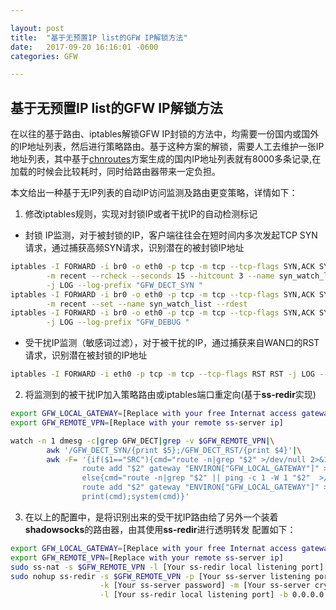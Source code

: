 ```yaml
---

layout: post
title:  "基于无预置IP list的GFW IP解锁方法"
date:   2017-09-20 16:16:01 -0600
categories: GFW

---
```


## 基于无预置IP list的GFW IP解锁方法

在以往的基于路由、iptables解锁GFW IP封锁的方法中，均需要一份国内或国外的IP地址列表，然后进行策略路由。基于这种方案的解锁，需要人工去维护一张IP地址列表，其中基于[chnroutes](https://github.com/fivesheep/chnroutes)方案生成的国内IP地址列表就有8000多条记录,在加载的时候会比较耗时，同时给路由器带来一定负担。

本文给出一种基于无IP列表的自动IP访问监测及路由更变策略，详情如下：

1. 修改iptables规则，实现对封锁IP或者干扰IP的自动检测标记
- 封锁 IP监测，对于被封锁的IP，客户端往往会在短时间内多次发起TCP SYN请求，通过捕获高频SYN请求，识别潜在的被封锁IP地址
```sh
iptables -I FORWARD -i br0 -o eth0 -p tcp -m tcp --tcp-flags SYN,ACK SYN \
        -m recent --rcheck --seconds 15 --hitcount 3 --name syn_watch_list --rdest \
        -j LOG --log-prefix "GFW_DECT_SYN "
iptables -I FORWARD -i br0 -o eth0 -p tcp -m tcp --tcp-flags SYN,ACK SYN \
        -m recent --set --name syn_watch_list --rdest
iptables -I FORWARD -i br0 -o eth0 -p tcp -m tcp --tcp-flags SYN,ACK SYN \
        -j LOG --log-prefix "GFW_DEBUG "
```
- 受干扰IP监测（敏感词过滤），对于被干扰的IP，通过捕获来自WAN口的RST请求，识别潜在被封锁的IP地址
```sh
iptables -I FORWARD -i eth0 -p tcp -m tcp --tcp-flags RST RST -j LOG --log-prefix "GFW_DECT_RST "
```

2. 将监测到的被干扰IP加入策略路由或iptables端口重定向(基于**ss-redir**实现)

```sh
export GFW_LOCAL_GATEWAY=[Replace with your free Internat access gateway ip]
export GFW_REMOTE_VPN=[Replace with your remote ss-server ip]

watch -n 1 dmesg -c|grep GFW_DECT|grep -v $GFW_REMOTE_VPN|\
        awk '/GFW_DECT_SYN/{print $5};/GFW_DECT_RST/{print $4}'|\
        awk -F= '{if($1=="SRC"){cmd="route -n|grep "$2" >/dev/null 2>&1 || \
                route add "$2" gateway "ENVIRON["GFW_LOCAL_GATEWAY"]" >/dev/null 2>&1"} \
                else{cmd="route -n|grep "$2" || ping -c 1 -W 1 "$2"  >/dev/null 2>&1 || \
                route add "$2" gateway "ENVIRON["GFW_LOCAL_GATEWAY"]" >/dev/null 2>&1"}; \
                print(cmd);system(cmd)}'
```

3. 在以上的配置中，是将识别出来的受干扰IP路由给了另外一个装着**shadowsocks**的路由器，由其使用**ss-redir**进行透明转发
配置如下：

```sh
export GFW_LOCAL_GATEWAY=[Replace with your free Internat access gateway ip]
export GFW_REMOTE_VPN=[Replace with your remote ss-server ip]
sudo ss-nat -s $GFW_REMOTE_VPN -l [Your ss-redir local listening port] -b $GFW_REMOTE_VPN -u
sudo nohup ss-redir -s $GFW_REMOTE_VPN -p [Your ss-server listening port] \
                    -k [Your ss-server password] -m [Your ss-server crypto method] \
                    -l [Your ss-redir local listening port] -b 0.0.0.0 -u
```
